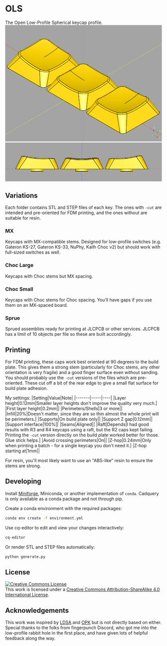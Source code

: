 # OLS
The Open Low-Profile Spherical keycap profile.
![OLS isometric view](image/ols.png)
![OLS side view](image/ols-side.png)

## Variations
Each folder contains STL and STEP files of each key. The ones with `-cut` are intended and pre-oriented for FDM printing, and the ones without are suitable for resin.

### MX
Keycaps with MX-compatible stems. Designed for low-profile switches (e.g. Gateron KS-27, Gateron KS-33, NuPhy, Kailh Choc v2) but should work with full-sized switches as well.

### Choc Large
Keycaps with Choc stems but MX spacing.

### Choc Small
Keycaps with Choc stems for Choc spacing. You'll have gaps if you use them on an MX-spaced board.

### Sprue
Sprued assemblies ready for printing at JLCPCB or other services. JLCPCB has a limit of 10 objects per file so these are built accordingly.

## Printing
For FDM printing, these caps work best oriented at 90 degrees to the build plate. This gives them a strong stem (particularly for Choc stems, any other orientation is very fragile) and a good finger surface even without sanding. You should probably use the `-cut` versions of the files which are pre-oriented. These cut off a bit of the rear edge to give a small flat surface for build plate adhesion.

My settings:
|Setting|Value|Note|
|-------|-----|----|
|Layer height|0.12mm|Smaller layer heights don't improve the quality very much.|
|First layer height|0.2mm||
|Perimeters/Shells|3 or more||
|Infill|20%|Doesn't matter, since they are so thin almost the whole print will be perimeters.|
|Supports|On build plate only||
|Support Z gap|0.12mm||
|Support interface|100%||
|Seams|Aligned||
|Raft|Depends|I had good results with R3 and R4 keycaps using a raft, but the R2 caps kept failing. Printing the `-cut` version directly on the build plate worked better for those. Glue stick helps.|
|Avoid crossing perimeters|On||
|Z-hop|0.24mm|Only when printing a batch - for a single keycap you don't need it.|
|Z-hop starting at|1mm||

For resin, you'll most likely want to use an "ABS-like" resin to ensure the stems are strong.

## Developing
Install [Miniforge](https://github.com/conda-forge/miniforge/#download), Miniconda, or another implementation of `conda`. Cadquery is only available as a conda package and not through pip.

Create a conda environment with the required packages:

```sh
conda env create -f environment.yml
```

Use cq-editor to edit and view your changes interactively:

```sh
cq-editor
```

Or render STL and STEP files automatically:

```sh
python generate.py
```

## License

<a rel="license" href="http://creativecommons.org/licenses/by-sa/4.0/"><img alt="Creative Commons License" style="border-width:0" src="https://i.creativecommons.org/l/by-sa/4.0/88x31.png" /></a><br />This work is licensed under a <a rel="license" href="http://creativecommons.org/licenses/by-sa/4.0/">Creative Commons Attribution-ShareAlike 4.0 International License</a>.

## Acknowledgements

This work was inspired by [LDSA](https://lowprokb.ca/products/ldsa-low-profile-blank-keycaps) and [OPK](https://github.com/cubiq/OPK) but is not directly based on either. Special thanks to the folks from fingerpunch Discord, who got me into the low-profile rabbit hole in the first place, and have given lots of helpful feedback along the way.
